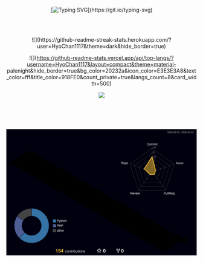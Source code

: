 <div align="center">
<br><br><br>

<!-- Don't just fork or copy it. Star it, please 🥺  -->

[![Typing SVG](https://readme-typing-svg.demolab.com?font=Permanent+Marker&size=47&duration=3500&pause=5000&color=72C843&vCenter=true&width=500&height=60&lines=Hi%F0%9F%91%8B%F0%9F%98%8A%2C+I'm+HyoChan!)](https://git.io/typing-svg)

<br><br>

<p>
  ![](https://github-readme-streak-stats.herokuapp.com/?user=HyoChan1117&theme=dark&hide_border=true)

  ![](https://github-readme-stats.vercel.app/api/top-langs/?username=HyoChan1117&layout=compact&theme=material-        palenight&hide_border=true&bg_color=20232a&icon_color=E3E3E3A8&text_color=fff&title_color=918FE0&count_private=true&langs_count=8&card_width=500)
</p>


<p>
  <img height="180em" src="https://github-readme-stats.vercel.app/api?username=HyoChan1117&show_icons=true&theme=gruvbox_light" />
</p>

<br><br><br>

![](./profile-3d-contrib/profile-night-rainbow.svg)
